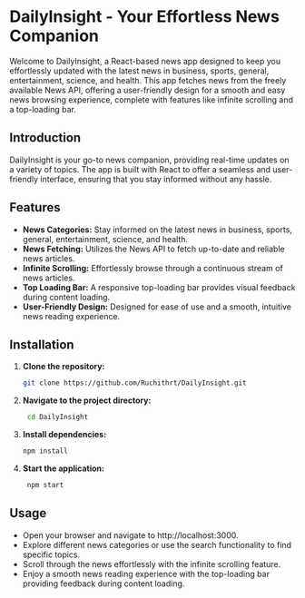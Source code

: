 # DailyInsight - Your Effortless News Companion

Welcome to DailyInsight, a React-based news app designed to keep you effortlessly updated with the latest news in business, sports, general, entertainment, science, and health. This app fetches news from the freely available News API, offering a user-friendly design for a smooth and easy news browsing experience, complete with features like infinite scrolling and a top-loading bar.

## Introduction

DailyInsight is your go-to news companion, providing real-time updates on a variety of topics. The app is built with React to offer a seamless and user-friendly interface, ensuring that you stay informed without any hassle.

## Features

- **News Categories:** Stay informed on the latest news in business, sports, general, entertainment, science, and health.
- **News Fetching:** Utilizes the News API to fetch up-to-date and reliable news articles.
- **Infinite Scrolling:** Effortlessly browse through a continuous stream of news articles.
- **Top Loading Bar:** A responsive top-loading bar provides visual feedback during content loading.
- **User-Friendly Design:** Designed for ease of use and a smooth, intuitive news reading experience.

## Installation

1. **Clone the repository:**
   ```bash
   git clone https://github.com/Ruchithrt/DailyInsight.git

2. **Navigate to the project directory:**
   ```bash
    cd DailyInsight
   
3.  **Install dependencies:** 
    ```bash
    npm install
    
4. **Start the application:**
   ```bash
    npm start

## Usage
- Open your browser and navigate to http://localhost:3000.
- Explore different news categories or use the search functionality to find specific topics.
- Scroll through the news effortlessly with the infinite scrolling feature.
- Enjoy a smooth news reading experience with the top-loading bar providing feedback during content loading.
